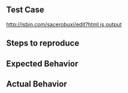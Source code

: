 <!--

Thank you for contributing!

Have a usage question?
======================
Questions will be closed without comment. Here are some resources to get help:

- Do the tutorial: https://github.com/reactjs/react-router-tutorial
- Read the docs: https://github.com/reactjs/react-router/tree/latest/docs
- Explore examples: https://github.com/reactjs/react-router/tree/latest/examples
- Look for/ask questions on stack overflow: https://stackoverflow.com/questions/ask?tags=react-router
- Ask in chat: https://discord.gg/0ZcbPKXt5bYaNQ46


Think you found a bug?
======================
The best thing to do is make a failing test in the repo and send it as a
pull request so we can see exactly what is wrong and start fixing
immediately. Otherwise, please use the "BUG REPORT" template below.


Have a feature request?
=======================
Remove the tempalte from below and provide thoughtful commentary on what
this feature means for your product. What will it allow you to do that
you can't do today? How will it make current work-arounds
straightforward? What potential bugs and edge cases does it help to
avoid? etc. Please keep it product-centric.

Also, Please include code samples of the feature's usage.

-->


<!-- BUG TEMPLATE -->
## Test Case

http://jsbin.com/sacerobuxi/edit?html,js,output

## Steps to reproduce

## Expected Behavior

## Actual Behavior

